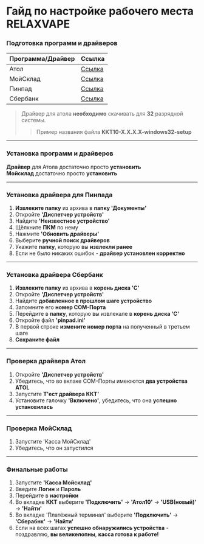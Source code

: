 # Гайд по настройке рабочего места RELAXVAPE

### Подготовка программ и драйверов

| Программа/Драйвер | Ссылка |
| ----------- | ----------- |
| Атол | [Ссылка](https://fs.atol.ru/SitePages/Центр%20загрузки.aspx?raz1=Программное+обеспечение&raz2=ДТО&utm_source=google.com&utm_medium=organic&utm_campaign=google.com&utm_referrer=google.com) |
| МойСклад | [Ссылка](https://downloads.moysklad.ru/pos/win/download/moysklad-kassa.exe) |
| Пинпад | [Ссылка](https://acquiring.su/download/PAX_USB_Driver_POSVCOM_2.5.0.0.zip) |
| Сбербанк | [Ссылка](https://support.moysklad.ru/hc/ru/article_attachments/360018680434) |

>Драйвер для атола **необходимо** скачивать для **32** разрядной системы.
>>Пример названия файла **KKT10-X.X.X.X-windows32-setup**
___

### Установка программ и драйверов

**Драйвер** для Атола достаточно просто **установить**  
**Мойсклад** достаточно просто **установить**
___

### Установка драйвера для Пинпада

1. **Извлеките папку** из архива в **папку 'Документы'**
2. Откройте **'Диспетчер устройств'**
3. Найдите **'Неизвестное устройство'**
4. Щёлкните **ПКМ** по нему
5. Нажмите **'Обновить драйверы'**
6. Выберите **ручной поиск драйверов**
7. Укажите **папку**, которую вы **извлекли ранее**
8. Если не было никаких ошибок - **драйвер установлен корректно**
___

### Установка драйвера Сбербанк

1. **Извлеките папку** из архива в **корень диска 'C'**
2. Откройте **'Диспетчер устройств'**
3. Найдите **добавленное в прошлом шаге устройство**
4. Запомните его **номер COM-Порта**
5. Перейдите в **папку**, которую вы извлекале в **корень диска 'C'**
6. Откройте файл **'pinpad.ini'**
7. В первой строке **измените номер порта** на полученный в третьем шаге
8. **Сохраните файл**
___

### Проверка драйвера Атол

1. Откройте **'Диспетчер устройств'**
2. Убедитесь, что во вклаке COM-Порты имеюются **два устройства ATOL**
3. Запустите **Т'ест драйвера ККТ'**
4. Установите галочку **'Включено'**, убедитесь, что она **успешно установилась**
___

### Проверка МойСклад
1. Запустите 'Касса МойСклад'
2. Убедитесь, что он запустился
___

### Финальные работы
1. Запустите **'Касса Мойсклад'**
2. Введите **Логин** и **Пароль**
3. Перейдите в **настройки**
4. Во вкладке **ККТ** выберите **'Подключить'** -> **'Атол10'** -> **'USB(новый)'** -> **'Найти'**
5. Во вкладке 'Платёжный терминал' выберите **'Подключить'** -> **'Сберабнк'** -> **'Найти'**
6. Если на всех шагах **успешно обнаружились устройства** - поздравляю, **вы великелопны**, **касса готова к работе!**
